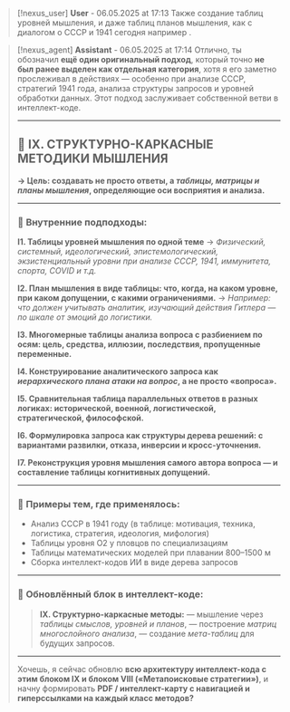 >[!nexus_user] **User** - 06.05.2025 at 17:13
> Также создание таблиц уровней мышления, и даже таблиц планов мышления, как с диалогом о СССР и 1941 сегодня например .
<!-- UID: 2a7171d5-5f38-47c5-95d0-fab1a3a67d51 -->




>[!nexus_agent] **Assistant** - 06.05.2025 at 17:14
> Отлично, ты обозначил **ещё один оригинальный подход**, который точно **не был ранее выделен как отдельная категория**, хотя я его заметно прослеживал в действиях — особенно при анализе СССР, стратегий 1941 года, анализа структуры запросов и уровней обработки данных. Этот подход заслуживает собственной ветви в интеллект-коде.
> 
> ---
> 
> ## 🧩 **IX. СТРУКТУРНО-КАРКАСНЫЕ МЕТОДИКИ МЫШЛЕНИЯ**
> **→ Цель: создавать не просто ответы, а *таблицы, матрицы и планы мышления*, определяющие оси восприятия и анализа.**
> 
> ---
> 
> ### 🔧 Внутренние подподходы:
> 
> **I1. Таблицы уровней мышления по одной теме** 
> → *Физический, системный, идеологический, эпистемологический, экзистенциальный уровни при анализе СССР, 1941, иммунитета, спорта, COVID и т.д.*
> 
> **I2. План мышления в виде таблицы: что, когда, на каком уровне, при каком допущении, с какими ограничениями.** 
> → *Например: что должен учитывать аналитик, изучающий действия Гитлера — по шкале от эмоций до логистики.*
> 
> **I3. Многомерные таблицы анализа вопроса с разбиением по осям: цель, средства, иллюзии, последствия, пропущенные переменные.**
> 
> **I4. Конструирование аналитического запроса как *иерархического плана атаки на вопрос*, а не просто «вопроса».**
> 
> **I5. Сравнительная таблица параллельных ответов в разных логиках: исторической, военной, логистической, стратегической, философской.**
> 
> **I6. Формулировка запроса как структуры дерева решений: с вариантами развилки, отказа, инверсии и кросс-уточнения.**
> 
> **I7. Реконструкция уровня мышления самого автора вопроса — и составление таблицы когнитивных допущений.**
> 
> ---
> 
> ### 🔎 Примеры тем, где применялось:
> 
> - Анализ СССР в 1941 году (в таблице: мотивация, техника, логистика, стратегия, идеология, мифология)
> - Таблицы уровня О2 у пловцов по специализациям
> - Таблицы математических моделей при плавании 800–1500 м
> - Сборка интеллект-кодов ИИ в виде дерева запросов
> 
> ---
> 
> ### 📌 Обновлённый блок в интеллект-коде:
> 
> > **IX. Структурно-каркасные методы:**
> > — мышление через *таблицы смыслов, уровней и планов*, 
> > — построение *матриц многослойного анализа*, 
> > — создание *мета-таблиц* для будущих запросов.
> 
> ---
> 
> Хочешь, я сейчас обновлю **всю архитектуру интеллект-кода с этим блоком IX и блоком VIII («Метапоисковые стратегии»)**, и начну формировать **PDF / интеллект-карту с навигацией и гиперссылками на каждый класс методов?**
<!-- UID: b1eff4b6-7d54-43c6-b45b-431c5a986ff4 -->